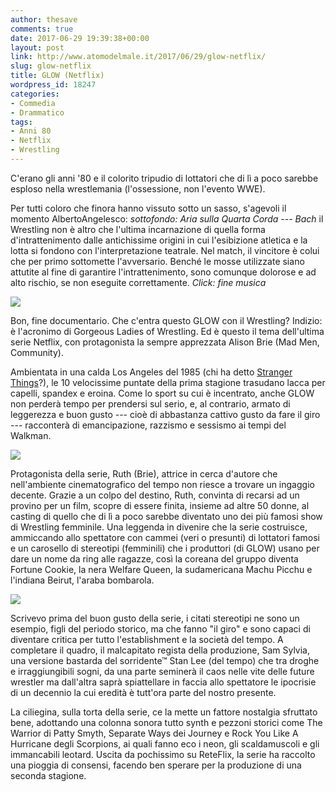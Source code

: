 ```yaml
---
author: thesave
comments: true
date: 2017-06-29 19:39:38+00:00
layout: post
link: http://www.atomodelmale.it/2017/06/29/glow-netflix/
slug: glow-netflix
title: GLOW (Netflix)
wordpress_id: 18247
categories:
- Commedia
- Drammatico
tags:
- Anni 80
- Netflix
- Wrestling
---
```


C'erano gli anni '80 e il colorito tripudio di lottatori che di lì a poco sarebbe esploso nella wrestlemania (l'ossessione, non l'evento WWE).

Per tutti coloro che finora hanno vissuto sotto un sasso, s'agevoli il momento AlbertoAngelesco: *sottofondo: Aria sulla Quarta Corda --- Bach* il Wrestling non è altro che l'ultima incarnazione di quella forma d'intrattenimento dalle antichissime origini in cui l'esibizione atletica e la lotta si fondono con l'interpretazione teatrale. Nel match, il vincitore è colui che per primo sottomette l'avversario. Benché le mosse utilizzate siano attutite al fine di garantire l'intrattenimento, sono comunque dolorose e ad alto rischio, se non eseguite correttamente. *Click: fine musica*

![](http://www.atomodelmale.it/wp-content/uploads/2017/06/GLOW001.jpg)

Bon, fine documentario. Che c'entra questo GLOW con il Wrestling? Indizio: è l'acronimo di Gorgeous Ladies of Wrestling. Ed è questo il tema dell'ultima serie Netflix, con protagonista la sempre apprezzata Alison Brie (Mad Men, Community).



Ambientata in una calda Los Angeles del 1985 (chi ha detto [Stranger Things](http://www.atomodelmale.it/2016/09/22/stranger-things/)?), le 10 velocissime puntate della prima stagione trasudano lacca per capelli, spandex e eroina. Come lo sport su cui è incentrato, anche GLOW non perderà tempo per prendersi sul serio, e, al contrario, armato di leggerezza e buon gusto --- cioè di abbastanza cattivo gusto da fare il giro --- racconterà di emancipazione, razzismo e sessismo ai tempi del Walkman.

![](http://www.atomodelmale.it/wp-content/uploads/2017/06/GLOW002.jpg)

Protagonista della serie, Ruth (Brie), attrice in cerca d'autore che nell'ambiente cinematografico del tempo non riesce a trovare un ingaggio decente. Grazie a un colpo del destino, Ruth, convinta di recarsi ad un provino per un film, scopre di essere finita, insieme ad altre 50 donne, al casting di quello che di lì a poco sarebbe diventato uno dei più famosi show di Wrestling femminile. Una leggenda in divenire che la serie costruisce, ammiccando allo spettatore con cammei (veri o presunti) di lottatori famosi e un carosello di stereotipi (femminili) che i produttori (di GLOW) usano per dare un nome da ring alle ragazze, così la coreana del gruppo diventa Fortune Cookie, la nera Welfare Queen, la sudamericana Machu Picchu e l'indiana Beirut, l'araba bombarola.

![](http://www.atomodelmale.it/wp-content/uploads/2017/06/GLOW004.jpg)

Scrivevo prima del buon gusto della serie, i citati stereotipi ne sono un esempio, figli del periodo storico, ma che fanno "il giro" e sono capaci di diventare critica per tutto l'establishment e la società del tempo. A completare il quadro, il malcapitato regista della produzione, Sam Sylvia, una versione bastarda del sorridente™ Stan Lee (del tempo) che tra droghe e irraggiungibili sogni, da una parte seminerà il caos nelle vite delle future wrestler ma dall'altra saprà spiattellare in faccia allo spettatore le ipocrisie di un decennio la cui eredità è tutt'ora parte del nostro presente.

La ciliegina, sulla torta della serie, ce la mette un fattore nostalgia sfruttato bene, adottando una colonna sonora tutto synth e pezzoni storici come The Warrior di Patty Smyth, Separate Ways dei Journey e Rock You Like A Hurricane degli Scorpions, ai quali fanno eco i neon, gli scaldamuscoli e gli immancabili leotard. Uscita da pochissimo su ReteFlix, la serie ha raccolto una pioggia di consensi, facendo ben sperare per la produzione di una seconda stagione.

